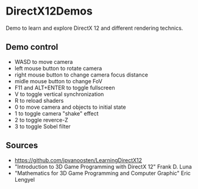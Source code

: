 # DirectX12Demos

Demo to learn and explore DirectX 12 and different rendering technics.

## Demo control
- WASD to move camera
- left mouse button to rotate camera
- right mouse button to change camera focus distance
- midle mouse button to change FoV
- F11 and ALT+ENTER to toggle fullscreen
- V to toggle vertical synchronization
- R to reload shaders
- 0 to move camera and objects to initial state
- 1 to toggle camera "shake" effect
- 2 to toggle reverce-Z
- 3 to toggle Sobel filter

## Sources
- https://github.com/jpvanoosten/LearningDirectX12
- "Introduction to 3D Game Programming with DirectX 12" Frank D. Luna
- "Mathematics for 3D Game Programming and Computer Graphic" Eric Lengyel
